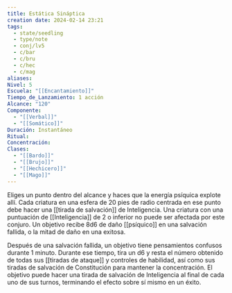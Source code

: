 ```yaml
---
title: Estática Sináptica
creation date: 2024-02-14 23:21
tags:
  - state/seedling
  - type/note
  - conj/lv5
  - c/bar
  - c/bru
  - c/hec
  - c/mag
aliases: 
Nivel: 5
Escuela: "[[Encantamiento]]"
Tiempo_de_Lanzamiento: 1 acción
Alcance: "120"
Componente:
  - "[[Verbal]]"
  - "[[Somático]]"
Duración: Instantáneo
Ritual: 
Concentración: 
Clases:
  - "[[Bardo]]"
  - "[[Brujo]]"
  - "[[Hechicero]]"
  - "[[Mago]]"
---
```

Eliges un punto dentro del alcance y haces que la energía psíquica explote allí. Cada criatura en una esfera de 20 pies de radio centrada en ese punto debe hacer una [[tirada de salvación]] de Inteligencia. Una criatura con una puntuación de [[Inteligencia]] de 2 o inferior no puede ser afectada por este conjuro. Un objetivo recibe 8d6 de daño [[psíquico]] en una salvación fallida, o la mitad de daño en una exitosa.

Después de una salvación fallida, un objetivo tiene pensamientos confusos durante 1 minuto. Durante ese tiempo, tira un d6 y resta el número obtenido de todas sus [[tiradas de ataque]] y controles de habilidad, así como sus tiradas de salvación de Constitución para mantener la concentración. El objetivo puede hacer una tirada de salvación de Inteligencia al final de cada uno de sus turnos, terminando el efecto sobre sí mismo en un éxito.